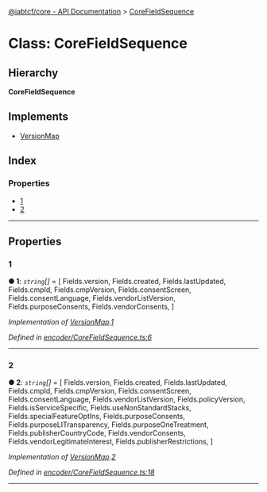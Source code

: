 [@iabtcf/core - API Documentation](../README.md) > [CoreFieldSequence](../classes/corefieldsequence.md)

# Class: CoreFieldSequence

## Hierarchy

**CoreFieldSequence**

## Implements

* [VersionMap](../interfaces/versionmap.md)

## Index

### Properties

* [1](corefieldsequence.md#1)
* [2](corefieldsequence.md#2)

---

## Properties

<a id="1"></a>

###  1

**● 1**: *`string`[]* =  [
    Fields.version,
    Fields.created,
    Fields.lastUpdated,
    Fields.cmpId,
    Fields.cmpVersion,
    Fields.consentScreen,
    Fields.consentLanguage,
    Fields.vendorListVersion,
    Fields.purposeConsents,
    Fields.vendorConsents,
  ]

*Implementation of [VersionMap](../interfaces/versionmap.md).[1](../interfaces/versionmap.md#1)*

*Defined in [encoder/CoreFieldSequence.ts:6](https://github.com/chrispaterson/iabtcf-es/blob/5dac6b3/modules/core/src/encoder/CoreFieldSequence.ts#L6)*

___
<a id="2"></a>

###  2

**● 2**: *`string`[]* =  [
    Fields.version,
    Fields.created,
    Fields.lastUpdated,
    Fields.cmpId,
    Fields.cmpVersion,
    Fields.consentScreen,
    Fields.consentLanguage,
    Fields.vendorListVersion,
    Fields.policyVersion,
    Fields.isServiceSpecific,
    Fields.useNonStandardStacks,
    Fields.specialFeatureOptIns,
    Fields.purposeConsents,
    Fields.purposeLITransparency,
    Fields.purposeOneTreatment,
    Fields.publisherCountryCode,
    Fields.vendorConsents,
    Fields.vendorLegitimateInterest,
    Fields.publisherRestrictions,
  ]

*Implementation of [VersionMap](../interfaces/versionmap.md).[2](../interfaces/versionmap.md#2)*

*Defined in [encoder/CoreFieldSequence.ts:18](https://github.com/chrispaterson/iabtcf-es/blob/5dac6b3/modules/core/src/encoder/CoreFieldSequence.ts#L18)*

___

